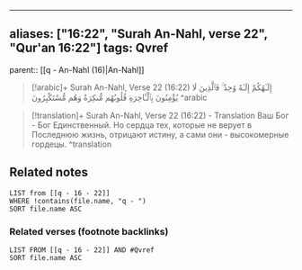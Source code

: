 
---
aliases: ["16:22", "Surah An-Nahl, verse 22", "Qur'an 16:22"]
tags: Qvref
---

parent:: [[q - An-Nahl (16)|An-Nahl]]

> [!arabic]+ Surah An-Nahl, Verse 22 (16:22)
> <span class="quran-arabic">إِلَـٰهُكُمْ إِلَـٰهٌ وَٰحِدٌ ۚ فَٱلَّذِينَ لَا يُؤْمِنُونَ بِٱلْـَٔاخِرَةِ قُلُوبُهُم مُّنكِرَةٌ وَهُم مُّسْتَكْبِرُونَ</span>
^arabic

> [!translation]+ Surah An-Nahl, Verse 22 (16:22) - Translation
> Ваш Бог - Бог Единственный. Но сердца тех, которые не верует в Последнюю жизнь, отрицают истину, а сами они - высокомерные гордецы.
^translation



## Related notes
```dataview
LIST from [[q - 16 - 22]]
WHERE !contains(file.name, "q - ")
SORT file.name ASC
```

### Related verses (footnote backlinks)
```dataview
LIST FROM [[q - 16 - 22]] AND #Qvref
SORT file.name ASC
```

